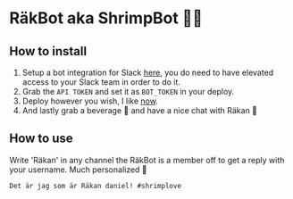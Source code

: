# RäkBot aka ShrimpBot 🦐🤖
## How to install
1. Setup a bot integration for Slack [here](https://my.slack.com/services/new/bot), you do need to have elevated access to your Slack team in order to do it.
2. Grab the `API TOKEN` and set it as `BOT_TOKEN` in your deploy.
3. Deploy however you wish, I like [now](https://zeit.co/download).
4. And lastly grab a beverage 🍺 and have a nice chat with Räkan 🦐
## How to use
Write 'Räkan' in any channel the RäkBot is a member off to get a reply with your username. Much personalized 🙌
```
Det är jag som är Räkan daniel! #shrimplove
```
